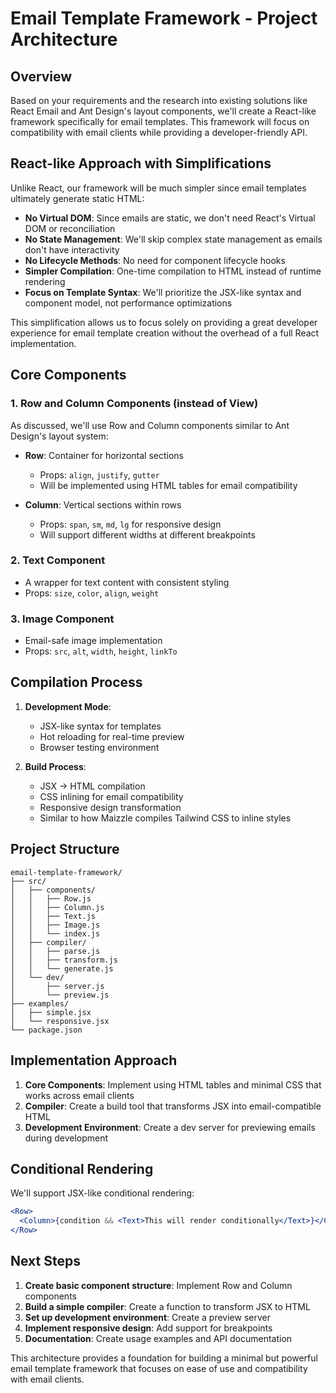 # Email Template Framework - Project Architecture

## Overview

Based on your requirements and the research into existing solutions like React Email and Ant Design's layout components, we'll create a React-like framework specifically for email templates. This framework will focus on compatibility with email clients while providing a developer-friendly API.

## React-like Approach with Simplifications

Unlike React, our framework will be much simpler since email templates ultimately generate static HTML:

- **No Virtual DOM**: Since emails are static, we don't need React's Virtual DOM or reconciliation
- **No State Management**: We'll skip complex state management as emails don't have interactivity
- **No Lifecycle Methods**: No need for component lifecycle hooks
- **Simpler Compilation**: One-time compilation to HTML instead of runtime rendering
- **Focus on Template Syntax**: We'll prioritize the JSX-like syntax and component model, not performance optimizations

This simplification allows us to focus solely on providing a great developer experience for email template creation without the overhead of a full React implementation.

## Core Components

### 1. Row and Column Components (instead of View)

As discussed, we'll use Row and Column components similar to Ant Design's layout system:

- **Row**: Container for horizontal sections

  - Props: `align`, `justify`, `gutter`
  - Will be implemented using HTML tables for email compatibility

- **Column**: Vertical sections within rows
  - Props: `span`, `sm`, `md`, `lg` for responsive design
  - Will support different widths at different breakpoints

### 2. Text Component

- A wrapper for text content with consistent styling
- Props: `size`, `color`, `align`, `weight`

### 3. Image Component

- Email-safe image implementation
- Props: `src`, `alt`, `width`, `height`, `linkTo`

## Compilation Process

1. **Development Mode**:

   - JSX-like syntax for templates
   - Hot reloading for real-time preview
   - Browser testing environment

2. **Build Process**:
   - JSX → HTML compilation
   - CSS inlining for email compatibility
   - Responsive design transformation
   - Similar to how Maizzle compiles Tailwind CSS to inline styles

## Project Structure

```
email-template-framework/
├── src/
│   ├── components/
│   │   ├── Row.js
│   │   ├── Column.js
│   │   ├── Text.js
│   │   ├── Image.js
│   │   └── index.js
│   ├── compiler/
│   │   ├── parse.js
│   │   ├── transform.js
│   │   └── generate.js
│   └── dev/
│       ├── server.js
│       └── preview.js
├── examples/
│   ├── simple.jsx
│   └── responsive.jsx
└── package.json
```

## Implementation Approach

1. **Core Components**: Implement using HTML tables and minimal CSS that works across email clients
2. **Compiler**: Create a build tool that transforms JSX into email-compatible HTML
3. **Development Environment**: Create a dev server for previewing emails during development

## Conditional Rendering

We'll support JSX-like conditional rendering:

```jsx
<Row>
  <Column>{condition && <Text>This will render conditionally</Text>}</Column>
</Row>
```

## Next Steps

1. **Create basic component structure**: Implement Row and Column components
2. **Build a simple compiler**: Create a function to transform JSX to HTML
3. **Set up development environment**: Create a preview server
4. **Implement responsive design**: Add support for breakpoints
5. **Documentation**: Create usage examples and API documentation

This architecture provides a foundation for building a minimal but powerful email template framework that focuses on ease of use and compatibility with email clients.
